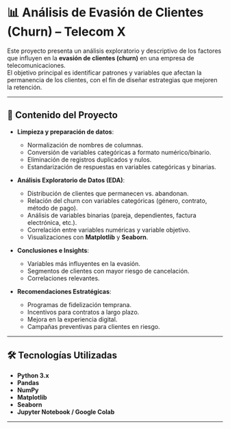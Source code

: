 # 📊 Análisis de Evasión de Clientes (Churn) – Telecom X

Este proyecto presenta un análisis exploratorio y descriptivo de los factores que influyen en la **evasión de clientes (churn)** en una empresa de telecomunicaciones.  
El objetivo principal es identificar patrones y variables que afectan la permanencia de los clientes, con el fin de diseñar estrategias que mejoren la retención.

---

## 📌 Contenido del Proyecto

- **Limpieza y preparación de datos**:  
  - Normalización de nombres de columnas.
  - Conversión de variables categóricas a formato numérico/binario.
  - Eliminación de registros duplicados y nulos.
  - Estandarización de respuestas en variables categóricas y binarias.

- **Análisis Exploratorio de Datos (EDA)**:  
  - Distribución de clientes que permanecen vs. abandonan.
  - Relación del churn con variables categóricas (género, contrato, método de pago).
  - Análisis de variables binarias (pareja, dependientes, factura electrónica, etc.).
  - Correlación entre variables numéricas y variable objetivo.
  - Visualizaciones con **Matplotlib** y **Seaborn**.

- **Conclusiones e Insights**:  
  - Variables más influyentes en la evasión.
  - Segmentos de clientes con mayor riesgo de cancelación.
  - Correlaciones relevantes.

- **Recomendaciones Estratégicas**:  
  - Programas de fidelización temprana.
  - Incentivos para contratos a largo plazo.
  - Mejora en la experiencia digital.
  - Campañas preventivas para clientes en riesgo.

---

## 🛠 Tecnologías Utilizadas

- **Python 3.x**
- **Pandas**
- **NumPy**
- **Matplotlib**
- **Seaborn**
- **Jupyter Notebook / Google Colab**

---

  

